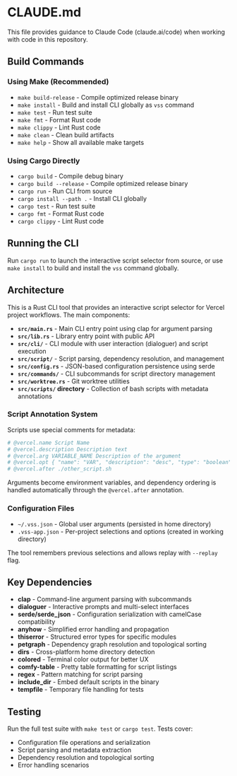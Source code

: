 # CLAUDE.md

This file provides guidance to Claude Code (claude.ai/code) when working with code in this repository.

## Build Commands

### Using Make (Recommended)

- `make build-release` - Compile optimized release binary
- `make install` - Build and install CLI globally as `vss` command
- `make test` - Run test suite
- `make fmt` - Format Rust code
- `make clippy` - Lint Rust code
- `make clean` - Clean build artifacts
- `make help` - Show all available make targets

### Using Cargo Directly

- `cargo build` - Compile debug binary
- `cargo build --release` - Compile optimized release binary
- `cargo run` - Run CLI from source
- `cargo install --path .` - Install CLI globally
- `cargo test` - Run test suite
- `cargo fmt` - Format Rust code
- `cargo clippy` - Lint Rust code

## Running the CLI

Run `cargo run` to launch the interactive script selector from source, or use `make install` to build and install the `vss` command globally.

## Architecture

This is a Rust CLI tool that provides an interactive script selector for Vercel project workflows. The main components:

- **`src/main.rs`** - Main CLI entry point using clap for argument parsing
- **`src/lib.rs`** - Library entry point with public API
- **`src/cli/`** - CLI module with user interaction (dialoguer) and script execution
- **`src/script/`** - Script parsing, dependency resolution, and management
- **`src/config.rs`** - JSON-based configuration persistence using serde
- **`src/commands/`** - CLI subcommands for script directory management
- **`src/worktree.rs`** - Git worktree utilities
- **`src/scripts/` directory** - Collection of bash scripts with metadata annotations

### Script Annotation System

Scripts use special comments for metadata:

```bash
# @vercel.name Script Name
# @vercel.description Description text
# @vercel.arg VARIABLE_NAME Description of the argument
# @vercel.opt { "name": "VAR", "description": "desc", "type": "boolean", "default": false }
# @vercel.after ./other_script.sh
```

Arguments become environment variables, and dependency ordering is handled automatically through the `@vercel.after` annotation.

### Configuration Files

- `~/.vss.json` - Global user arguments (persisted in home directory)
- `.vss-app.json` - Per-project selections and options (created in working directory)

The tool remembers previous selections and allows replay with `--replay` flag.

## Key Dependencies

- **clap** - Command-line argument parsing with subcommands
- **dialoguer** - Interactive prompts and multi-select interfaces
- **serde/serde_json** - Configuration serialization with camelCase compatibility
- **anyhow** - Simplified error handling and propagation
- **thiserror** - Structured error types for specific modules
- **petgraph** - Dependency graph resolution and topological sorting
- **dirs** - Cross-platform home directory detection
- **colored** - Terminal color output for better UX
- **comfy-table** - Pretty table formatting for script listings
- **regex** - Pattern matching for script parsing
- **include_dir** - Embed default scripts in the binary
- **tempfile** - Temporary file handling for tests

## Testing

Run the full test suite with `make test` or `cargo test`. Tests cover:

- Configuration file operations and serialization
- Script parsing and metadata extraction
- Dependency resolution and topological sorting
- Error handling scenarios
